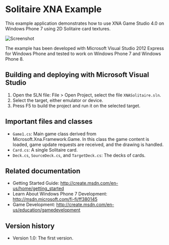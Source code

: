 Solitaire XNA Example
=====================

This example application demonstrates how to use XNA Game Studio 4.0 on
Windows Phone 7 using 2D Solitaire card textures.

![Screenshot](https://github.com/nokia-developer/solitaire-wp/raw/master/doc/screenshots/xnasolitaire_2.png)

The example has been developed with Microsoft Visual Studio 2012 Express for
Windows Phone and tested to work on Windows Phone 7 and Windows Phone 8.


Building and deploying with Microsoft Visual Studio
-------------------------------------------------------------------------------

1. Open the SLN file: File > Open Project, select the file `XNASolitaire.sln`.
2. Select the target, either emulator or device.
3. Press F5 to build the project and run it on the selected target.


Important files and classes
-------------------------------------------------------------------------------

* `Game1.cs`: Main game class derived from Microsoft.Xna.Framework.Game. In this 
  class the game content is loaded, game update requests are received, and the 
  drawing is handled.
* `Card.cs`: A single Solitaire card.
* `Deck.cs`, `SourceDeck.cs`, and `TargetDeck.cs`: The decks of cards.


Related documentation
-------------------------------------------------------------------------------

* Getting Started Guide: http://create.msdn.com/en-us/home/getting_started
* Learn About Windows Phone 7 Development: http://msdn.microsoft.com/fi-fi/ff380145
* Game Development: http://create.msdn.com/en-us/education/gamedevelopment


Version history
-------------------------------------------------------------------------------

* Version 1.0: The first version.
